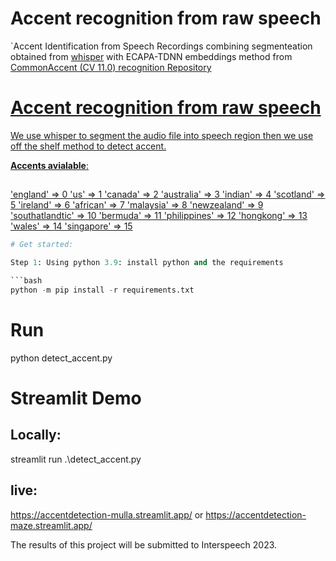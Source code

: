 # Accent recognition from raw speech 

`Accent Identification from Speech Recordings combining segmenteation obtained from [whisper](https://github.com/openai/whisper)  with ECAPA-TDNN embeddings method from [CommonAccent (CV 11.0) recognition Repository](https://github.com/JuanPZuluaga/accent-recog-slt2022/tree/main)

<p align="center">
    <a href="https://github.com/mohd-alhussin/Accent_detection/">
</p>

# Accent recognition from raw speech 

We use whisper to segment the audio file into speech region 
then we use off the shelf method to detect accent.


**Accents avialable**: 

<accent> <id>
-----------------------------

<accent-id> <duration-in-hrs>
-----------------------------
'england' => 0
'us' => 1
'canada' => 2
'australia' => 3
'indian' => 4
'scotland' => 5
'ireland' => 6
'african' => 7
'malaysia' => 8
'newzealand' => 9
'southatlandtic' => 10
'bermuda' => 11
'philippines' => 12
'hongkong' => 13
'wales' => 14
'singapore' => 15

```python
# Get started: 

Step 1: Using python 3.9: install python and the requirements

```bash
python -m pip install -r requirements.txt
```




# Run 
python detect_accent.py

# Streamlit Demo 
## Locally:
streamlit run .\detect_accent.py

## live:
https://accentdetection-mulla.streamlit.app/
or 
https://accentdetection-maze.streamlit.app/



The results of this project will be submitted to Interspeech 2023. 
